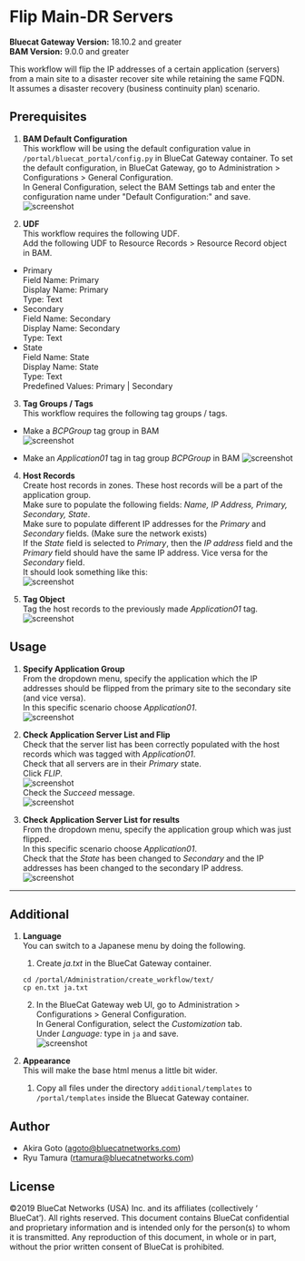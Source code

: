 # Flip Main-DR Servers  
**Bluecat Gateway Version:** 18.10.2 and greater  
**BAM Version:** 9.0.0 and greater  

This workflow will flip the IP addresses of a certain application (servers) from a main site to a disaster recover site while retaining the same FQDN.   
It assumes a disaster recovery (business continuity plan) scenario.    

## Prerequisites
1. **BAM Default Configuration**  
This workflow will be using the default configuration value in `/portal/bluecat_portal/config.py` in BlueCat Gateway container.  To set the default configuration, in BlueCat Gateway, go to Administration > Configurations > General Configuration.  
In General Configuration, select the BAM Settings tab and enter the configuration name under "Default Configuration:" and save.  
![screenshot](img/BAM_default_settings.jpg?raw=true "BAM_default_settings")

2. **UDF**  
This workflow requires the following UDF.  
Add the following UDF to Resource Records > Resource Record object in BAM.  
  - Primary    
  Field Name: Primary    
  Display Name: Primary    
  Type: Text  
  - Secondary  
  Field Name: Secondary  
  Display Name: Secondary  
  Type: Text  
  - State  
  Field Name: State  
  Display Name: State  
  Type: Text  
  Predefined Values: Primary | Secondary  

3. **Tag Groups / Tags**  
This workflow requires the following tag groups / tags.    
  - Make a *BCPGroup* tag group in BAM  
![screenshot](img/DR_BCPGroup.jpg?raw=true "DR_BCPGroup")

  - Make an *Application01* tag in tag group *BCPGroup* in BAM
![screenshot](img/DR_app_tag.jpg?raw=true "DR_app_tag")

4. **Host Records**  
Create host records in zones. These host records will be a part of the application group.  
Make sure to populate the following fields: *Name, IP Address, Primary, Secondary, State*.  
Make sure to populate different IP addresses for the *Primary* and *Secondary* fields. (Make sure the network exists)   
If the *State* field is selected to *Primary*, then the *IP address* field and the *Primary* field should have the same IP address. Vice versa for the *Secondary* field.  
It should look something like this:  
![screenshot](img/DR_Host_Record.jpg?raw=true "DR_Host_Record")

5. **Tag Object**  
Tag the host records to the previously made *Application01* tag.
![screenshot](img/DR_RR_tag.jpg?raw=true "DR_RR_tag")

## Usage  

1. **Specify Application Group**  
From the dropdown menu, specify the application which the IP addresses should be flipped from the primary site to the secondary site (and vice versa).  
In this specific scenario choose *Application01*.  
![screenshot](img/DR_flip1.jpg?raw=true "DR_flip1")  

2. **Check Application Server List and Flip**  
Check that the server list has been correctly populated with the host records which was tagged with *Application01*.  
Check that all servers are in their *Primary* state.  
Click *FLIP*.  
![screenshot](img/DR_flip2.jpg?raw=true "DR_flip2")  
Check the *Succeed* message.  
![screenshot](img/DR_flip3.jpg?raw=true "DR_flip3")  

3. **Check Application Server List for results**  
From the dropdown menu, specify the application group which was just flipped.  
In this specific scenario choose *Application01*.  
Check that the *State* has been changed to *Secondary* and the IP addresses has been changed to the secondary IP address.   
![screenshot](img/DR_flip4.jpg?raw=true "DR_flip4")  

---

## Additional  

1. **Language**  
You can switch to a Japanese menu by doing the following.  
    1. Create *ja.txt* in the BlueCat Gateway container.  
    ```
    cd /portal/Administration/create_workflow/text/  
    cp en.txt ja.txt  
    ```  
    2. In the BlueCat Gateway web UI, go to Administration > Configurations > General Configuration.   
    In General Configuration, select the *Customization* tab.  
    Under *Language:* type in `ja` and save.  
    ![screenshot](img/langauge_ja.jpg?raw=true "langauge_ja")  

2. **Appearance**  
This will make the base html menus a little bit wider.  
    1. Copy all files under the directory `additional/templates` to `/portal/templates` inside the Bluecat Gateway container.  

## Author   
- Akira Goto (agoto@bluecatnetworks.com)  
- Ryu Tamura (rtamura@bluecatnetworks.com)   

## License
©2019 BlueCat Networks (USA) Inc. and its affiliates (collectively ‘ BlueCat’). All rights reserved. This document contains BlueCat confidential and proprietary information and is intended only for the person(s) to whom it is transmitted. Any reproduction of this document, in whole or in part, without the prior written consent of BlueCat is prohibited.

